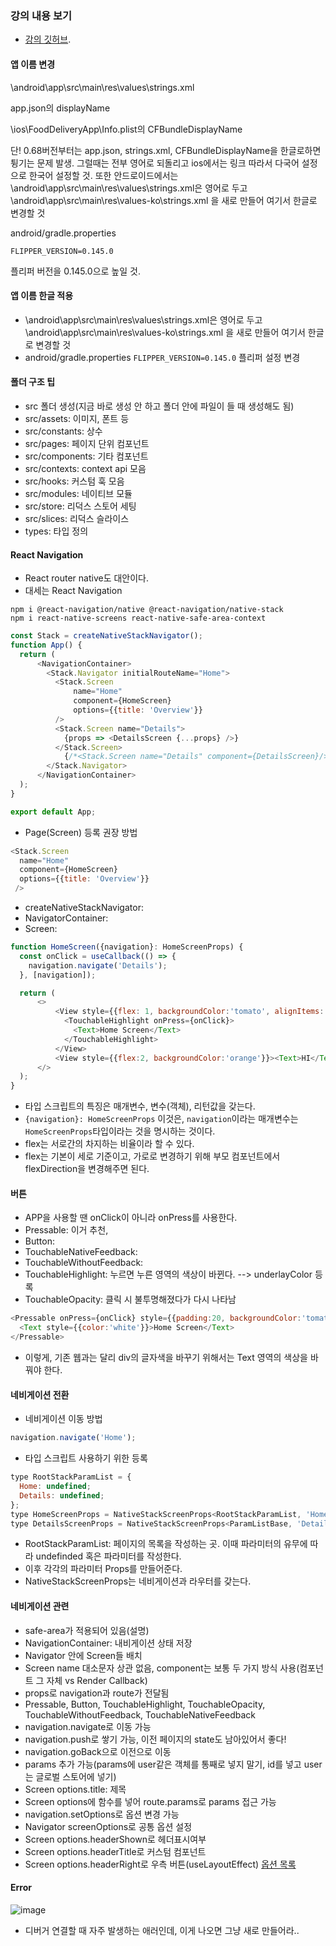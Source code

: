 ### 강의 내용 보기
- [강의 깃허브](https://github.com/zerocho/food-delivery-app).

#### 앱 이름 변경
\android\app\src\main\res\values\strings.xml

app.json의 displayName

\ios\FoodDeliveryApp\Info.plist의 CFBundleDisplayName

단! 0.68버전부터는 app.json, strings.xml, CFBundleDisplayName을 한글로하면 튕기는 문제 발생. 그럴때는 전부 영어로 되돌리고 ios에서는 링크 따라서 다국어 설정으로 한국어 설정할 것. 또한 안드로이드에서는 \android\app\src\main\res\values\strings.xml은 영어로 두고 \android\app\src\main\res\values-ko\strings.xml 을 새로 만들어 여기서 한글로 변경할 것

android/gradle.properties

`FLIPPER_VERSION=0.145.0`

플리퍼 버전을 0.145.0으로 높일 것.

#### 앱 이름 한글 적용
- \android\app\src\main\res\values\strings.xml은 영어로 두고 \android\app\src\main\res\values-ko\strings.xml 을 새로 만들어 여기서 한글로 변경할 것
- android/gradle.properties ```FLIPPER_VERSION=0.145.0``` 플리퍼 설정 변경

#### 폴더 구조 팁
- src 폴더 생성(지금 바로 생성 안 하고 폴더 안에 파일이 들 때 생성해도 됨)
- src/assets: 이미지, 폰트 등
- src/constants: 상수
- src/pages: 페이지 단위 컴포넌트
- src/components: 기타 컴포넌트
- src/contexts: context api 모음
- src/hooks: 커스텀 훅 모음
- src/modules: 네이티브 모듈
- src/store: 리덕스 스토어 세팅
- src/slices: 리덕스 슬라이스
- types: 타입 정의

#### React Navigation
- React router native도 대안이다.
- 대세는 React Navigation
```
npm i @react-navigation/native @react-navigation/native-stack
npm i react-native-screens react-native-safe-area-context
```
```JavaScript
const Stack = createNativeStackNavigator();
function App() {
  return (
      <NavigationContainer>
        <Stack.Navigator initialRouteName="Home">
          <Stack.Screen
              name="Home"
              component={HomeScreen}
              options={{title: 'Overview'}}
          />
          <Stack.Screen name="Details">
            {props => <DetailsScreen {...props} />}
          </Stack.Screen>
            {/*<Stack.Screen name="Details" component={DetailsScreen}/>*/}
        </Stack.Navigator>
      </NavigationContainer>
  );
}

export default App;
```
- Page(Screen) 등록 권장 방법
```JavaScript
<Stack.Screen
  name="Home"
  component={HomeScreen}
  options={{title: 'Overview'}}
 />
```
- createNativeStackNavigator: 
- NavigatorContainer: 
- Screen: 
```JavaScript
function HomeScreen({navigation}: HomeScreenProps) {
  const onClick = useCallback(() => {
    navigation.navigate('Details');
  }, [navigation]);

  return (
      <>
          <View style={{flex: 1, backgroundColor:'tomato', alignItems: 'flex-end', justifyContent: 'center'}}>
            <TouchableHighlight onPress={onClick}>
              <Text>Home Screen</Text>
            </TouchableHighlight>
          </View>
          <View style={{flex:2, backgroundColor:'orange'}}><Text>HI</Text></View>
      </>
  );
}
```
- 타입 스크립트의 특징은 매개변수, 변수(객체), 리턴값을 갖는다.
- `{navigation}: HomeScreenProps` 이것은, `navigation`이라는 매개변수는 `HomeScreenProps`타입이라는 것을 명시하는 것이다. 
- flex는 서로간의 차지하는 비율이라 할 수 있다.
- flex는 기본이 세로 기준이고, 가로로 변경하기 위해 부모 컴포넌트에서 flexDirection을 변경해주면 된다. 

#### 버튼
- APP을 사용할 땐 onClick이 아니라 onPress를 사용한다. 
- Pressable: 이거 추천, 
- Button: 
- TouchableNativeFeedback: 
- TouchableWithoutFeedback: 
- TouchableHighlight: 누르면 누른 영역의 색상이 바뀐다. --> underlayColor 등록
- TouchableOpacity: 클릭 시 불투명해졌다가 다시 나타남
```JavaScript
<Pressable onPress={onClick} style={{padding:20, backgroundColor:'tomato'}}>
  <Text style={{color:'white'}}>Home Screen</Text>
</Pressable>
```
- 이렇게, 기존 웹과는 달리 div의 글자색을 바꾸기 위해서는 Text 영역의 색상을 바꿔야 한다.

#### 네비게이션 전환
- 네비게이션 이동 방법
```JavaScript
navigation.navigate('Home');
```
- 타입 스크립트 사용하기 위한 등록
```JavaScript
type RootStackParamList = {
  Home: undefined;
  Details: undefined;
};
type HomeScreenProps = NativeStackScreenProps<RootStackParamList, 'Home'>;
type DetailsScreenProps = NativeStackScreenProps<ParamListBase, 'Details'>;
```
- RootStackParamList: 페이지의 목록을 작성하는 곳. 이때 파라미터의 유무에 따라 undefinded 혹은 파라미터를 작성한다.
- 이후 각각의 파라미터 Props를 만들어준다. 
- NativeStackScreenProps는 네비게이션과 라우터를 갖는다.

#### 네비게이션 관련
- safe-area가 적용되어 있음(설명)
- NavigationContainer: 내비게이션 상태 저장
- Navigator 안에 Screen들 배치
- Screen name 대소문자 상관 없음, component는 보통 두 가지 방식 사용(컴포넌트 그 자체 vs Render Callback)
- props로 navigation과 route가 전달됨
- Pressable, Button, TouchableHighlight, TouchableOpacity, TouchableWithoutFeedback, TouchableNativeFeedback
- navigation.navigate로 이동 가능
- navigation.push로 쌓기 가능, 이전 페이지의 state도 남아있어서 좋다!
- navigation.goBack으로 이전으로 이동
- params 추가 가능(params에 user같은 객체를 통째로 넣지 말기, id를 넣고 user는 글로벌 스토어에 넣기)
- Screen options.title: 제목
- Screen options에 함수를 넣어 route.params로 params 접근 가능
- navigation.setOptions로 옵션 변경 가능
- Navigator screenOptions로 공통 옵션 설정
- Screen options.headerShown로 헤더표시여부
- Screen options.headerTitle로 커스텀 컴포넌트
- Screen options.headerRight로 우측 버튼(useLayoutEffect)
[옵션 목록](https://reactnavigation.org/docs/screen-options)

#### Error
![image](https://user-images.githubusercontent.com/24373728/179683862-fd9e2a8a-e8ed-4c89-856d-cba0ab08686a.png)
- 디버거 연결할 때 자주 발생하는 애러인데, 이게 나오면 그냥 새로 만들어라.. 

